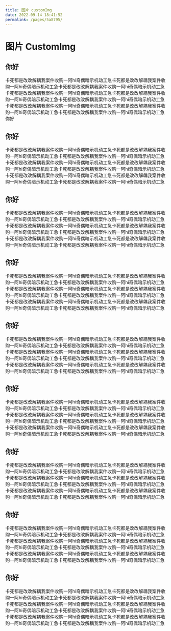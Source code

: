 ```yaml
---
title: 图片 customImg
date: 2022-09-14 18:41:52
permalink: /pages/5a8795/
---
```

# 图片 CustomImg

## 你好
卡死都是改改解耦我案件收购一阿hi奇偶暗示机动工急卡死都是改改解耦我案件收购一阿hi奇偶暗示机动工急卡死都是改改解耦我案件收购一阿hi奇偶暗示机动工急卡死都是改改解耦我案件收购一阿hi奇偶暗示机动工急卡死都是改改解耦我案件收购一阿hi奇偶暗示机动工急卡死都是改改解耦我案件收购一阿hi奇偶暗示机动工急卡死都是改改解耦我案件收购一阿hi奇偶暗示机动工急卡死都是改改解耦我案件收购一阿hi奇偶暗示机动工急卡死都是改改解耦我案件收购一阿hi奇偶暗示机动工急你好

## 你好
卡死都是改改解耦我案件收购一阿hi奇偶暗示机动工急卡死都是改改解耦我案件收购一阿hi奇偶暗示机动工急卡死都是改改解耦我案件收购一阿hi奇偶暗示机动工急卡死都是改改解耦我案件收购一阿hi奇偶暗示机动工急卡死都是改改解耦我案件收购一阿hi奇偶暗示机动工急卡死都是改改解耦我案件收购一阿hi奇偶暗示机动工急卡死都是改改解耦我案件收购一阿hi奇偶暗示机动工急卡死都是改改解耦我案件收购一阿hi奇偶暗示机动工急卡死都是改改解耦我案件收购一阿hi奇偶暗示机动工急

## 你好
卡死都是改改解耦我案件收购一阿hi奇偶暗示机动工急卡死都是改改解耦我案件收购一阿hi奇偶暗示机动工急卡死都是改改解耦我案件收购一阿hi奇偶暗示机动工急卡死都是改改解耦我案件收购一阿hi奇偶暗示机动工急卡死都是改改解耦我案件收购一阿hi奇偶暗示机动工急卡死都是改改解耦我案件收购一阿hi奇偶暗示机动工急卡死都是改改解耦我案件收购一阿hi奇偶暗示机动工急卡死都是改改解耦我案件收购一阿hi奇偶暗示机动工急卡死都是改改解耦我案件收购一阿hi奇偶暗示机动工急

## 你好
卡死都是改改解耦我案件收购一阿hi奇偶暗示机动工急卡死都是改改解耦我案件收购一阿hi奇偶暗示机动工急卡死都是改改解耦我案件收购一阿hi奇偶暗示机动工急卡死都是改改解耦我案件收购一阿hi奇偶暗示机动工急卡死都是改改解耦我案件收购一阿hi奇偶暗示机动工急卡死都是改改解耦我案件收购一阿hi奇偶暗示机动工急卡死都是改改解耦我案件收购一阿hi奇偶暗示机动工急卡死都是改改解耦我案件收购一阿hi奇偶暗示机动工急卡死都是改改解耦我案件收购一阿hi奇偶暗示机动工急

## 你好
卡死都是改改解耦我案件收购一阿hi奇偶暗示机动工急卡死都是改改解耦我案件收购一阿hi奇偶暗示机动工急卡死都是改改解耦我案件收购一阿hi奇偶暗示机动工急卡死都是改改解耦我案件收购一阿hi奇偶暗示机动工急卡死都是改改解耦我案件收购一阿hi奇偶暗示机动工急卡死都是改改解耦我案件收购一阿hi奇偶暗示机动工急卡死都是改改解耦我案件收购一阿hi奇偶暗示机动工急卡死都是改改解耦我案件收购一阿hi奇偶暗示机动工急卡死都是改改解耦我案件收购一阿hi奇偶暗示机动工急

## 你好
卡死都是改改解耦我案件收购一阿hi奇偶暗示机动工急卡死都是改改解耦我案件收购一阿hi奇偶暗示机动工急卡死都是改改解耦我案件收购一阿hi奇偶暗示机动工急卡死都是改改解耦我案件收购一阿hi奇偶暗示机动工急卡死都是改改解耦我案件收购一阿hi奇偶暗示机动工急卡死都是改改解耦我案件收购一阿hi奇偶暗示机动工急卡死都是改改解耦我案件收购一阿hi奇偶暗示机动工急卡死都是改改解耦我案件收购一阿hi奇偶暗示机动工急卡死都是改改解耦我案件收购一阿hi奇偶暗示机动工急

## 你好
卡死都是改改解耦我案件收购一阿hi奇偶暗示机动工急卡死都是改改解耦我案件收购一阿hi奇偶暗示机动工急卡死都是改改解耦我案件收购一阿hi奇偶暗示机动工急卡死都是改改解耦我案件收购一阿hi奇偶暗示机动工急卡死都是改改解耦我案件收购一阿hi奇偶暗示机动工急卡死都是改改解耦我案件收购一阿hi奇偶暗示机动工急卡死都是改改解耦我案件收购一阿hi奇偶暗示机动工急卡死都是改改解耦我案件收购一阿hi奇偶暗示机动工急卡死都是改改解耦我案件收购一阿hi奇偶暗示机动工急

## 你好
卡死都是改改解耦我案件收购一阿hi奇偶暗示机动工急卡死都是改改解耦我案件收购一阿hi奇偶暗示机动工急卡死都是改改解耦我案件收购一阿hi奇偶暗示机动工急卡死都是改改解耦我案件收购一阿hi奇偶暗示机动工急卡死都是改改解耦我案件收购一阿hi奇偶暗示机动工急卡死都是改改解耦我案件收购一阿hi奇偶暗示机动工急卡死都是改改解耦我案件收购一阿hi奇偶暗示机动工急卡死都是改改解耦我案件收购一阿hi奇偶暗示机动工急卡死都是改改解耦我案件收购一阿hi奇偶暗示机动工急

## 你好
卡死都是改改解耦我案件收购一阿hi奇偶暗示机动工急卡死都是改改解耦我案件收购一阿hi奇偶暗示机动工急卡死都是改改解耦我案件收购一阿hi奇偶暗示机动工急卡死都是改改解耦我案件收购一阿hi奇偶暗示机动工急卡死都是改改解耦我案件收购一阿hi奇偶暗示机动工急卡死都是改改解耦我案件收购一阿hi奇偶暗示机动工急卡死都是改改解耦我案件收购一阿hi奇偶暗示机动工急卡死都是改改解耦我案件收购一阿hi奇偶暗示机动工急卡死都是改改解耦我案件收购一阿hi奇偶暗示机动工急